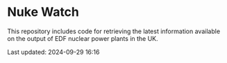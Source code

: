 # Nuke Watch

This repository includes code for retrieving the latest information available on the output of EDF nuclear power plants in the UK.

Last updated: 2024-09-29 16:16